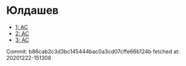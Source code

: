 # Юлдашев
- [1: AC](1.md)
- [2: AC](2.md)
- [3: AC](3.md)

Commit: b86cab2c3d3bc145444bac0a3cd07cffe66b124b
 fetched at: 20201222-151308

